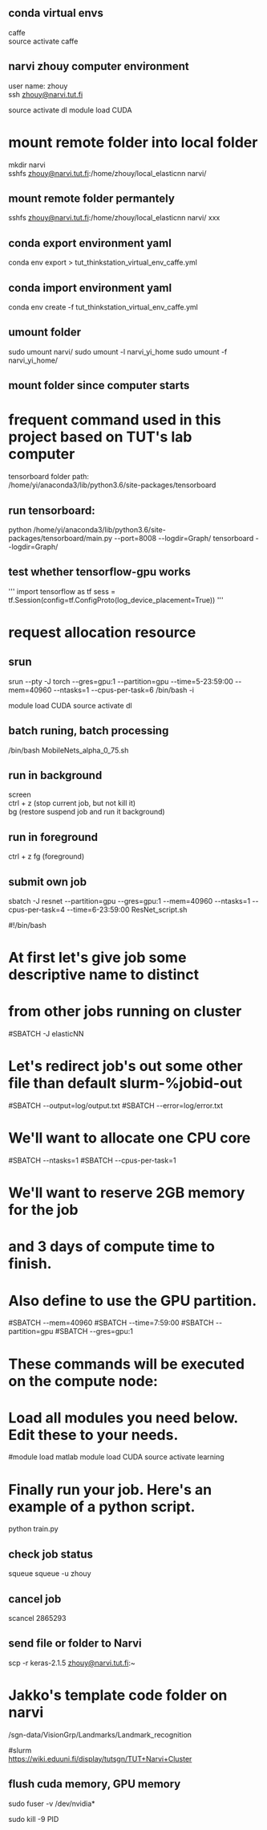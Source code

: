 ## conda virtual envs
caffe  
source activate caffe  

## narvi zhouy computer environment
user name: zhouy  
ssh zhouy@narvi.tut.fi  

source activate dl
module load CUDA

# mount remote folder into local folder
mkdir narvi  
sshfs zhouy@narvi.tut.fi:/home/zhouy/local_elasticnn narvi/

## mount remote folder permantely
sshfs zhouy@narvi.tut.fi:/home/zhouy/local_elasticnn narvi/ xxx


## conda export environment yaml
conda env export > tut_thinkstation_virtual_env_caffe.yml

## conda import environment yaml
conda env create -f tut_thinkstation_virtual_env_caffe.yml

## umount folder
sudo umount narvi/
sudo umount -l narvi_yi_home
sudo umount -f narvi_yi_home/

## mount folder since computer starts


# frequent command used in this project based on TUT's lab computer
tensorboard folder path:  
/home/yi/anaconda3/lib/python3.6/site-packages/tensorboard

## run tensorboard:  
python /home/yi/anaconda3/lib/python3.6/site-packages/tensorboard/main.py --port=8008 --logdir=Graph/ 
tensorboard --logdir=Graph/

## test whether tensorflow-gpu works
'''
import tensorflow as tf
sess = tf.Session(config=tf.ConfigProto(log_device_placement=True))
'''

# request allocation resource
## srun
srun --pty -J torch --gres=gpu:1 --partition=gpu --time=5-23:59:00 --mem=40960 --ntasks=1 --cpus-per-task=6 /bin/bash -i

module load CUDA
source activate dl

## batch runing, batch processing
/bin/bash MobileNets_alpha_0_75.sh

## run in background
screen  
ctrl + z (stop current job, but not kill it)  
bg (restore suspend job and run it background)  

## run in foreground
ctrl + z
fg (foreground)

## submit own job
sbatch -J resnet --partition=gpu --gres=gpu:1 --mem=40960 --ntasks=1 --cpus-per-task=4 --time=6-23:59:00 ResNet_script.sh



#!/bin/bash
#
# At first let's give job some descriptive name to distinct
# from other jobs running on cluster
#SBATCH -J elasticNN
#
# Let's redirect job's out some other file than default slurm-%jobid-out
#SBATCH --output=log/output.txt
#SBATCH --error=log/error.txt
#
# We'll want to allocate one CPU core
#SBATCH --ntasks=1
#SBATCH --cpus-per-task=1
#
# We'll want to reserve 2GB memory for the job
# and 3 days of compute time to finish.
# Also define to use the GPU partition.
#SBATCH --mem=40960
#SBATCH --time=7:59:00
#SBATCH --partition=gpu
#SBATCH --gres=gpu:1
#
# These commands will be executed on the compute node:

# Load all modules you need below. Edit these to your needs.

#module load matlab
module load CUDA
source activate learning

# Finally run your job. Here's an example of a python script.
python train.py





## check job status
squeue
squeue -u zhouy

## cancel job
scancel 2865293  

## send file or folder to Narvi
scp -r keras-2.1.5 zhouy@narvi.tut.fi:~  

# Jakko's template code folder on narvi
/sgn-data/VisionGrp/Landmarks/Landmark_recognition  

#slurm  
https://wiki.eduuni.fi/display/tutsgn/TUT+Narvi+Cluster    



## flush cuda memory, GPU memory
sudo fuser -v /dev/nvidia*

sudo kill -9 PID
